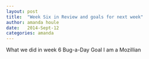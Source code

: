 ```yaml
---
layout: post
title:  "Week Six in Review and goals for next week"
author: amanda houle
date:   2014-Sept-12
categories: amanda
---
```


What we did in week 6
Bug-a-Day Goal
I am a Mozillian